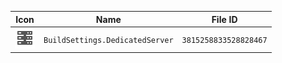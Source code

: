 | Icon | Name | File ID |
| ---  | ---  | ---     |
| ![](BuildSettings.DedicatedServer.png) | `BuildSettings.DedicatedServer` | `3815258833528828467` |
